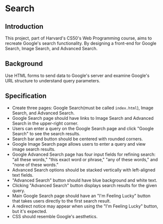 # Search

## Introduction
This project, part of Harvard's CS50's Web Programming course, aims to recreate Google's search functionality. By designing a front-end for Google Search, Image Search, and Advanced Search.

## Background
Use HTML forms to send data to Google's server and examine Google's URL structure to understand query parameters.

## Specification
- Create three pages: Google Search(must be called `index.html`), Image Search, and Advanced Search.
- Google Search page should have links to Image Search and Advanced Search in the upper-right corner.
- Users can enter a query on the Google Search page and click "Google Search" to see the search results.
- Search bar and button should be centered with rounded corners.
- Google Image Search page allows users to enter a query and view image search results.
- Google Advanced Search page has four input fields for refining search: "all these words," "this exact word or phrase," "any of these words," and "none of these words."
- Advanced Search options should be stacked vertically with left-aligned text fields.
- "Advanced Search" button should have blue background and white text.
- Clicking "Advanced Search" button displays search results for the given query.
- Main Google Search page should have an "I'm Feeling Lucky" button that takes users directly to the first search result.
- A redirect notice may appear when using the "I'm Feeling Lucky" button, but it's expected.
- CSS should resemble Google's aesthetics.
